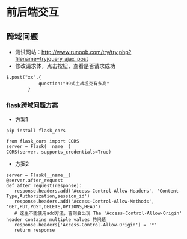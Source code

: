 # 前后端交互

## 跨域问题

- 测试网站：http://www.runoob.com/try/try.php?filename=tryjquery_ajax_post
- 修改请求体，点击按钮，查看是否请求成功

~~~
$.post("xx",{
			question:"99式主战坦克有多高"
		}
~~~

### flask跨域问题方案

- 方案1

~~~
pip install flask_cors

from flask_cors import CORS
server = Flask(__name__)
CORS(server, supports_credentials=True)
~~~

- 方案2

~~~
server = Flask(__name__)
@server.after_request
def after_request(response):
   response.headers.add('Access-Control-Allow-Headers', 'Content-Type,Authorization,session_id')
   response.headers.add('Access-Control-Allow-Methods', 'GET,PUT,POST,DELETE,OPTIONS,HEAD')
   # 这里不能使用add方法，否则会出现 The 'Access-Control-Allow-Origin' header contains multiple values 的问题
   response.headers['Access-Control-Allow-Origin'] = '*'
   return response
~~~

